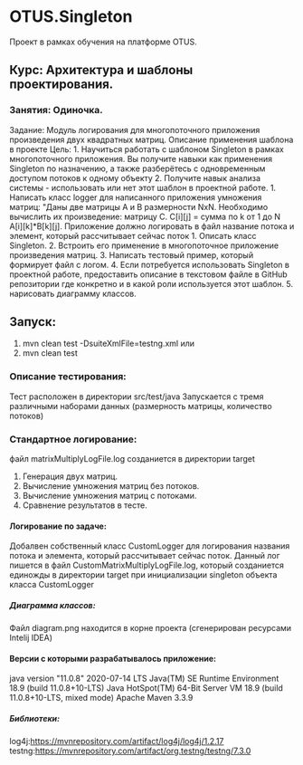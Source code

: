 # OTUS.Singleton
Проект в рамках обучения на платформе OTUS.

## Курс: Архитектура и шаблоны проектирования.

### Занятия: Одиночка.

Задание: Модуль логирования для многопоточного приложения произведения двух квадратных матриц. Описание применения шаблона в проекте
         Цель: 1. Научиться работать с шаблоном Singleton в рамках многопоточного приложения. Вы получите навыки как применения Singleton по назначению, а также разберётесь с одновременным доступом потоков к одному объекту
         2. Получите навык анализа системы - использовать или нет этот шаблон в проектной работе.
         1. Написать класс logger для написанного приложения умножения матриц:
         "Даны две матрицы A и B размерности NxN. Необходимо вычислить их произведение: матрицу С.
         C[i][j] = сумма по k от 1 до N A[i][k]*B[k][j].
         Приложение должно логировать в файл название потока и элемент, который рассчитывает сейчас поток
         1. Описать класс Singleton.
         2. Встроить его применение в многопоточное приложение произведения матриц.
         3. Написать тестовый пример, который формирует файл с логом.
         4. Если потребуется использовать Singleton в проектной работе, предоставить описание в текстовом файле в GitHub репозитории где конкретно и в какой роли используется этот шаблон.
         5. нарисовать диаграмму классов.
         
## Запуск:
1. mvn clean test -DsuiteXmlFile=testng.xml 
    или
2. mvn clean test

### Описание тестирования:
Тест расположен в директории src/test/java
Запускается с тремя различными наборами данных (размерность матрицы, количество потоков)

### Стандартное логирование: 
файл matrixMultiplyLogFile.log созданиется в директории target
1. Генерация двух матриц.
2. Вычисление умножения матриц без потоков.
3. Вычисление умножения матриц с потоками.
4. Сравнение результатов в тесте.

#### Логирование по задаче: 
Добалвен собственный класс CustomLogger для логирования названия потока и элемента, который рассчитывает сейчас поток.
Данный лог пишется в файл CustomMatrixMultiplyLogFile.log,
который созданиется единожды в директории target при инициализации singleton объекта класса CustomLogger

##### Диаграмма классов:
Файл diagram.png находится в корне проекта (сгенерирован ресурсами Intelij IDEA)

#### Версии с которыми разрабатывалось приложение:

java version "11.0.8" 2020-07-14 LTS
Java(TM) SE Runtime Environment 18.9 (build 11.0.8+10-LTS)
Java HotSpot(TM) 64-Bit Server VM 18.9 (build 11.0.8+10-LTS, mixed mode)
Apache Maven 3.3.9

##### Библиотеки:

log4j:https://mvnrepository.com/artifact/log4j/log4j/1.2.17
testng:https://mvnrepository.com/artifact/org.testng/testng/7.3.0